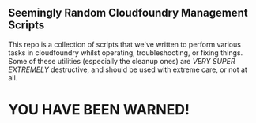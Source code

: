 ## Seemingly Random Cloudfoundry Management Scripts

This repo is a collection of scripts that we've written to perform various tasks in cloudfoundry whilst
operating, troubleshooting, or fixing things. Some of these utilities (especially the cleanup ones)
are *VERY SUPER EXTREMELY* destructive, and should be used with extreme care, or not at all.

# YOU HAVE BEEN WARNED!
